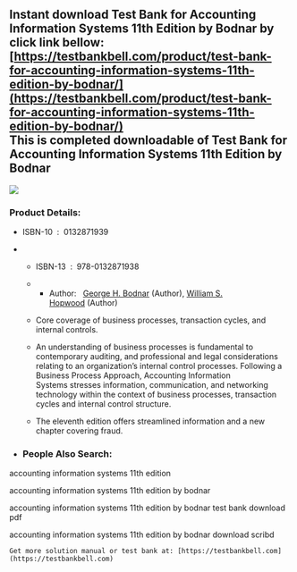 Instant download **Test Bank for Accounting Information Systems 11th Edition by Bodnar** by click link bellow:  
[https://testbankbell.com/product/test-bank-for-accounting-information-systems-11th-edition-by-bodnar/](https://testbankbell.com/product/test-bank-for-accounting-information-systems-11th-edition-by-bodnar/)  
This is completed downloadable of Test Bank for Accounting Information Systems 11th Edition by Bodnar
-----------------------------------------------------------------------------------------------------


![](https://testbankbell.com/wp-content/uploads/2023/05/Accounting-Information-Systems-11e-Bodnar1.jpg)
### Product Details:


* ISBN-10 ‏ : ‎ 0132871939
* * ISBN-13 ‏ : ‎ 978-0132871938
  * * Author:   [George H. Bodnar](https://www.amazon.com/George-H-Bodnar/e/B001H6IKAS/ref=dp_byline_cont_book_1) (Author), [William S. Hopwood](https://www.amazon.com/s/ref=dp_byline_sr_book_2?ie=UTF8&field-author=William+S.+Hopwood&text=William+S.+Hopwood&sort=relevancerank&search-alias=books) (Author)
   
  * Core coverage of business processes, transaction cycles, and internal controls.
 
  * An understanding of business processes is fundamental to contemporary auditing, and professional and legal considerations relating to an organization’s internal control processes. Following a Business Process Approach, Accounting Information Systems stresses information, communication, and networking technology within the context of business processes, transaction cycles and internal control structure.
 
  * The eleventh edition offers streamlined information and a new chapter covering fraud.
 
* ### People Also Search:

accounting information systems 11th edition

accounting information systems 11th edition by bodnar

accounting information systems 11th edition by bodnar test bank download pdf

accounting information systems 11th edition by bodnar download scribd


    Get more solution manual or test bank at: [https://testbankbell.com](https://testbankbell.com)
